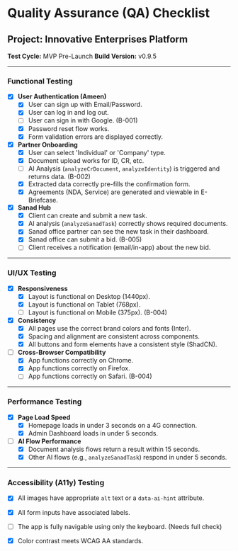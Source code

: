
# Quality Assurance (QA) Checklist

## Project: Innovative Enterprises Platform
**Test Cycle:** MVP Pre-Launch
**Build Version:** v0.9.5

---

### Functional Testing
- [x] **User Authentication (Ameen)**
  - [x] User can sign up with Email/Password.
  - [x] User can log in and log out.
  - [ ] User can sign in with Google. (B-001)
  - [x] Password reset flow works.
  - [x] Form validation errors are displayed correctly.
- [x] **Partner Onboarding**
  - [x] User can select 'Individual' or 'Company' type.
  - [x] Document upload works for ID, CR, etc.
  - [ ] AI Analysis (`analyzeCrDocument`, `analyzeIdentity`) is triggered and returns data. (B-002)
  - [x] Extracted data correctly pre-fills the confirmation form.
  - [x] Agreements (NDA, Service) are generated and viewable in E-Briefcase.
- [x] **Sanad Hub**
  - [x] Client can create and submit a new task.
  - [x] AI analysis (`analyzeSanadTask`) correctly shows required documents.
  - [x] Sanad office partner can see the new task in their dashboard.
  - [x] Sanad office can submit a bid. (B-005)
  - [ ] Client receives a notification (email/in-app) about the new bid.

---

### UI/UX Testing
- [x] **Responsiveness**
  - [x] Layout is functional on Desktop (1440px).
  - [x] Layout is functional on Tablet (768px).
  - [ ] Layout is functional on Mobile (375px). (B-004)
- [x] **Consistency**
  - [x] All pages use the correct brand colors and fonts (Inter).
  - [x] Spacing and alignment are consistent across components.
  - [x] All buttons and form elements have a consistent style (ShadCN).
- [ ] **Cross-Browser Compatibility**
  - [x] App functions correctly on Chrome.
  - [x] App functions correctly on Firefox.
  - [ ] App functions correctly on Safari. (B-004)

---

### Performance Testing
- [x] **Page Load Speed**
  - [x] Homepage loads in under 3 seconds on a 4G connection.
  - [x] Admin Dashboard loads in under 5 seconds.
- [ ] **AI Flow Performance**
  - [x] Document analysis flows return a result within 15 seconds.
  - [x] Other AI flows (e.g., `analyzeSanadTask`) respond in under 5 seconds.

---

### Accessibility (A11y) Testing
- [x] All images have appropriate `alt` text or a `data-ai-hint` attribute.
- [x] All form inputs have associated labels.
- [ ] The app is fully navigable using only the keyboard. (Needs full check)
- [x] Color contrast meets WCAG AA standards.

